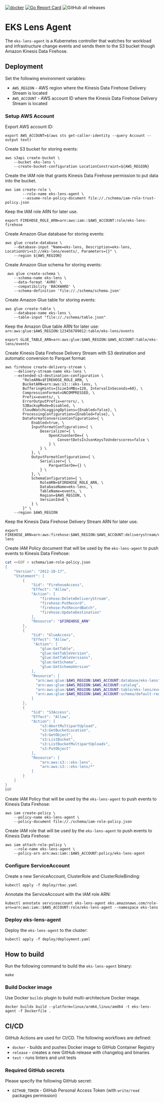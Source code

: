 [![docker](https://github.com/doitintl/eks-lens-agent/workflows/docker/badge.svg)](https://github.com/doitintl/eks-lens-agent/actions?query=workflow%3A"docker") [![Go Report Card](https://goreportcard.com/badge/github.com/doitintl/eks-lens-agent)](https://goreportcard.com/report/github.com/doitintl/eks-lens-agent) ![GitHub all releases](https://img.shields.io/github/downloads/doitintl/eks-lens-agent/total) 

# EKS Lens Agent

The `eks-lens-agent` is a Kubernetes controller that watches for workload and infrastructure change events and sends them to the S3 bucket though Amazon Kinesis Data Firehose. 


## Deployment

Set the following environment variables:

- `AWS_REGION` - AWS region where the Kinesis Data Firehose Delivery Stream is located
- `AWS_ACCOUNT` - AWS account ID where the Kinesis Data Firehose Delivery Stream is located

### Setup AWS Account

Export AWS account ID:

```shell
export AWS_ACCOUNT=$(aws sts get-caller-identity --query Account --output text)
```

Create S3 bucket for storing events:

```shell
aws s3api create-bucket \
    --bucket eks-lens \
    --create-bucket-configuration LocationConstraint=${AWS_REGION}
```

Create the IAM role that grants Kinesis Data Firehose permission to put data into the bucket.
    
```shell
aws iam create-role \
        --role-name eks-lens-agent \
        --assume-role-policy-document file://./schema/iam-role-trust-policy.json
```

Keep the IAM role ARN for later use.

```shell
export FIREHOSE_ROLE_ARN=arn:aws:iam::$AWS_ACCOUNT:role/eks-lens-firehose
```

Create Amazon Glue database for storing events:

```shell
aws glue create-database \
    --database-input "Name=eks-lens, Description=eks-lens, LocationUri=s3://eks-lens/events/, Parameters={}" \
    --region ${AWS_REGION}
```

Create Amazon Glue schema for storing events:

```shell
 aws glue create-schema \
    --schema-name eks-lens \
    --data-format 'AVRO' \
    --compatibility 'BACKWARD' \
    --schema-definition 'file://./schema/schema.json'
```

Create Amazon Glue table for storing events:

```shell
aws glue create-table \
    --database-name eks-lens \
    --table-input "file://./schema/table.json"
```

Keep the Amazon Glue table ARN for later use: `arn:aws:glue:$AWS_REGION:123456789012:table/eks-lens/events`

```shell
export GLUE_TABLE_ARN=arn:aws:glue:$AWS_REGION:$AWS_ACCOUNT:table/eks-lens/events
```

Create Kinesis Data Firehose Delivery Stream with S3 destination and automatic conversion to Parquet format:

```shell
aws firehose create-delivery-stream \
    --delivery-stream-name eks-lens \
    --extended-s3-destination-configuration \
        "RoleARN=$FIREHOSE_ROLE_ARN, \
        BucketARN=arn:aws:s3:::eks-lens, \
        BufferingHints={SizeInMBs=128, IntervalInSeconds=60}, \
        CompressionFormat=UNCOMPRESSED, \
        Prefix=events/, \
        ErrorOutputPrefix=errors/, \
        S3BackupMode=Disabled, \
        CloudWatchLoggingOptions={Enabled=false}, \
        ProcessingConfiguration={Enabled=false}, \
        DataFormatConversionConfiguration={ \
            Enabled=true, \
            InputFormatConfiguration={ \
                Deserializer={ \
                    OpenXJsonSerDe={ \
                        ConvertDotsInJsonKeysToUnderscores=false \
                    } \
                } \
            }, \
            OutputFormatConfiguration={ \
                Serializer={ \
                    ParquetSerDe={} \
                } \
            }, \
            SchemaConfiguration={ \
                RoleARN=$FIREHOSE_ROLE_ARN, \
                DatabaseName=eks-lens, \
                TableName=events, \
                Region=$AWS_REGION, \
                VersionId=0 \
            } \
        }" \
    --region $AWS_REGION
```

Keep the Kinesis Data Firehose Delivery Stream ARN for later use.

```shell
export FIREHOSE_ARN=arn:aws:firehose:$AWS_REGION:$AWS_ACCOUNT:deliverystream/eks-lens
```

Create IAM Policy document that will be used by the `eks-lens-agent` to push events to Kinesis Data Firehose:

```bash
cat <<EOF > schema/iam-role-policy.json
{
    "Version": "2012-10-17",
    "Statement": [
        {
            "Sid": "FirehoseAccess",
            "Effect": "Allow",
            "Action": [
                "firehose:DeleteDeliveryStream",
                "firehose:PutRecord",
                "firehose:PutRecordBatch",
                "firehose:UpdateDestination"
            ],
            "Resource": "$FIREHOSE_ARN"
        },
        {
            "Sid": "GlueAccess",
            "Effect": "Allow",
             "Action": [
                "glue:GetTable",
                "glue:GetTableVersion",
                "glue:GetTableVersions",
                "glue:GetSchema",
				"glue:GetSchemaVersion"
            ],
            "Resource": [
              "arn:aws:glue:$AWS_REGION:$AWS_ACCOUNT:database/eks-lens",
              "arn:aws:glue:$AWS_REGION:$AWS_ACCOUNT:catalog",
              "arn:aws:glue:$AWS_REGION:$AWS_ACCOUNT:table/eks-lens/events",
              "arn:aws:glue:$AWS_REGION:$AWS_ACCOUNT:schema/default-registry/eks-lens"
            ]
        },
        {
            "Sid": "S3Access",
            "Effect": "Allow",      
            "Action": [
                "s3:AbortMultipartUpload",
                "s3:GetBucketLocation",
                "s3:GetObject",
                "s3:ListBucket",
                "s3:ListBucketMultipartUploads",
                "s3:PutObject"
            ],      
            "Resource": [        
                "arn:aws:s3:::eks-lens",
                "arn:aws:s3:::eks-lens/*"		    
            ]
        }
    ]
} 
EOF
```

Create IAM Policy that will be used by the `eks-lens-agent` to push events to Kinesis Data Firehose:

```shell
aws iam create-policy \
    --policy-name eks-lens-agent \
    --policy-document file://./schema/iam-role-policy.json
```

Create IAM role that will be used by the `eks-lens-agent` to push events to Kinesis Data Firehose:

```shell
aws iam attach-role-policy \
    --role-name eks-lens-agent \
    --policy-arn arn:aws:iam::$AWS_ACCOUNT:policy/eks-lens-agent
```

### Configure ServiceAccount

Create a new ServiceAccount, ClusterRole and ClusterRoleBinding:

```shell
kubectl apply -f deploy/rbac.yaml
```

Annotate the ServiceAccount with the IAM role ARN:

```shell
kubectl annotate serviceaccount eks-lens-agent eks.amazonaws.com/role-arn=arn:aws:iam::$AWS_ACCOUNT:role/eks-lens-agent --namespace eks-lens
```

### Deploy eks-lens-agent

Deploy the `eks-lens-agent` to the cluster:

```shell
kubectl apply -f deploy/deployment.yaml
```

## How to build

Run the following command to build the `eks-lens-agent` binary:

```shell
make
```

### Build Docker image

Use Docker `buildx` plugin to build multi-architecture Docker image.

```shell
docker buildx build --platform=linux/arm64,linux/amd64 -t eks-lens-agent -f Dockerfile .
```

## CI/CD

GitHub Actions are used for CI/CD. The following workflows are defined:

- `docker` - builds and pushes Docker image to GitHub Container Registry
- `release` - creates a new GitHub release with changelog and binaries
- `test` - runs linters and unit tests

### Required GitHub secrets

Please specify the following GitHub secret:

- `GITHUB_TOKEN` - GitHub Personal Access Token (with `write/read` packages permission)

